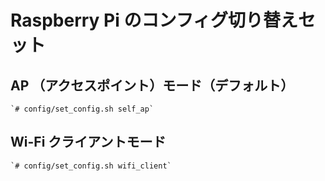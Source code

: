 # Raspberry Pi のコンフィグ切り替えセット

## AP （アクセスポイント）モード（デフォルト）

    `# config/set_config.sh self_ap`

## Wi-Fi クライアントモード

    `# config/set_config.sh wifi_client`

    

